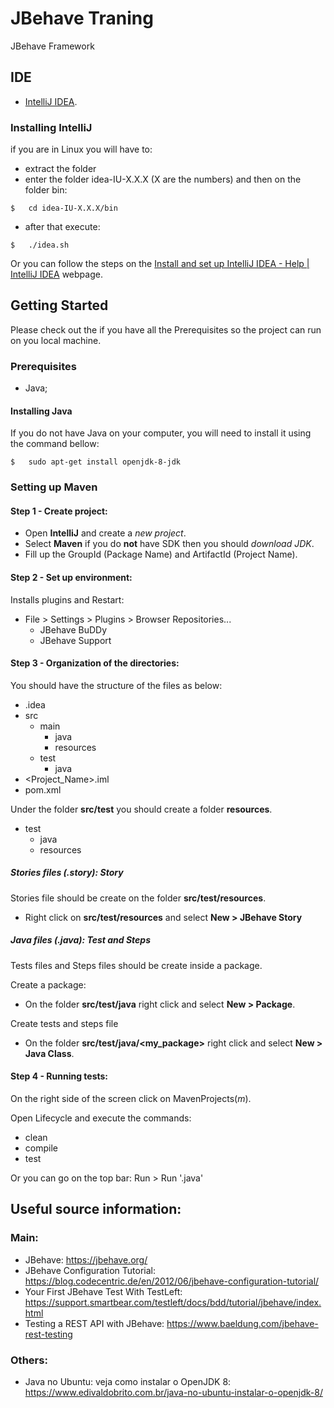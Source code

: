 # JBehave Traning
JBehave Framework

## IDE
* [IntelliJ IDEA](https://www.jetbrains.com/idea/download/).

### Installing IntelliJ
if you are in Linux you will have to:
* extract the folder
* enter the folder idea-IU-X.X.X (X are the numbers) and then on the folder bin:
```
$   cd idea-IU-X.X.X/bin
```
* after that execute:
```
$   ./idea.sh
```
Or you can follow the steps on the [Install and set up IntelliJ IDEA - Help | IntelliJ IDEA](https://www.jetbrains.com/help/idea/install-and-set-up-product.html) webpage.

## Getting Started

Please check out the if you have all the Prerequisites so the project can run on you local machine.

### Prerequisites
* Java;

#### Installing Java
If you do not have Java on your computer, you will need to install it using the command bellow: 

```
$   sudo apt-get install openjdk-8-jdk
```

### Setting up Maven
#### Step 1 - Create project:
* Open **IntelliJ** and create a *new project*.
* Select **Maven** if you do **not** have SDK then you should *download JDK*.
* Fill up the GroupId (Package Name) and ArtifactId (Project Name).

#### Step 2 - Set up environment:
Installs plugins and Restart: 
* File > Settings > Plugins > Browser Repositories...
  * JBehave BuDDy
  * JBehave Support

#### Step 3 - Organization of the directories:
You should have the structure of the files as below:
* .idea
* src
  * main
    * java
    * resources
  * test
    * java
* <Project_Name>.iml
* pom.xml

Under the folder **src/test** you should create a folder **resources**.
* test
  * java
  * resources

##### Stories files (.story): Story
Stories file should be create on the folder **src/test/resources**.
* Right click on **src/test/resources** and select **New > JBehave Story**

##### Java files (.java): Test and Steps
Tests files and Steps files should be create inside a package.

Create a package:
* On the folder **src/test/java** right click and select **New > Package**.

Create tests and steps file
* On the folder **src/test/java/<my_package>** right click and select **New > Java Class**.

#### Step 4 - Running tests:
On the right side of the screen click on MavenProjects(*m*).

Open Lifecycle and execute the commands:
* clean
* compile
* test

Or you can go on the top bar: Run > Run '<Test>.java'

## Useful source information:

### Main:
* JBehave: https://jbehave.org/
* JBehave Configuration Tutorial: https://blog.codecentric.de/en/2012/06/jbehave-configuration-tutorial/
* Your First JBehave Test With TestLeft: https://support.smartbear.com/testleft/docs/bdd/tutorial/jbehave/index.html
* Testing a REST API with JBehave: https://www.baeldung.com/jbehave-rest-testing

### Others:
* Java no Ubuntu: veja como instalar o OpenJDK 8: https://www.edivaldobrito.com.br/java-no-ubuntu-instalar-o-openjdk-8/
